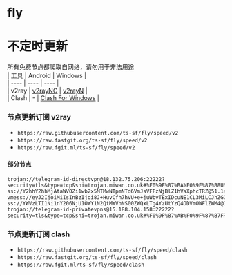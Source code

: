 # fly
# 不定时更新
所有免费节点都爬取自网络，请勿用于非法用途  
|  工具  | Android  | Windows  |  
|  ----  | ----   | ----  |  
| v2ray  | [v2rayNG](https://github.com/2dust/v2rayNG/releases) | [v2rayN](https://github.com/2dust/v2rayN/releases) |  
| Clash  | - | [Clash For Windows](https://github.com/2dust/clashN/releases) | 
  
### 节点更新订阅  v2ray
- `https://raw.githubusercontent.com/ts-sf/fly/speed/v2`  
- `https://raw.fastgit.org/ts-sf/fly/speed/v2`  
- `https://raw.fgit.ml/ts-sf/fly/speed/v2`  
#### 部分节点  
``` 
trojan://telegram-id-directvpn@18.132.75.206:22222?security=tls&type=tcp&sni=trojan.miwan.co.uk#%F0%9F%87%BA%F0%9F%87%B8US%E7%BE%8E%E5%9B%BD2%208.8MB%2Fs
ss://Y2hhY2hhMjAtaWV0Zi1wb2x5MTMwNTpmNTd6VmJsVFFzNjBlZ1hVaXphcTRZ@51.142.173.34:27842#%F0%9F%87%AC%F0%9F%87%A7GB%E8%8B%B1%E5%9B%BD2%2068.2KB%2Fs
vmess://eyJ2IjoiMiIsInBzIjoi8J+HuvCfh7hVU+e+juWbvTExIDcuNE1CL3MiLCJhZGQiOiIxNjIuMTU5LjEzNi4yNTMiLCJwb3J0IjoiODA4MCIsImlkIjoiYWRlNzNlNjItNzU1NC00MGE4LTkzMTQtMTk1YTM3MmJhZTI4IiwiYWlkIjoiMCIsInNjeSI6ImF1dG8iLCJuZXQiOiJ3cyIsInR5cGUiOiJub25lIiwiaG9zdCI6InhlbnRhaW4ua21vbGprbGoudG9wIiwicGF0aCI6Ii83YkZjb1JaUz9lZD0yMDQ4IiwidGxzIjoiIiwic25pIjoiIiwidGVzdF9uYW1lIjoiVVPnvo7lm70xMSJ9
ss://YWVzLTI1Ni1nY206NjU1OWY1N2QtMWVhNS00ZWQxLTg4YzUtYzQ4ODVmOWFlZWM4@144.22.219.219:7703#%F0%9F%87%A8%F0%9F%87%B7CR%E5%93%A5%E6%96%AF%E8%BE%BE%E9%BB%8E%E5%8A%A0%206.5MB%2Fs
trojan://telegram-id-privatevpns@15.188.104.158:22222?security=tls&type=tcp&sni=trojan.miwan.co.uk#%F0%9F%87%AB%F0%9F%87%B7FR%E6%B3%95%E5%9B%BD2%2065.0KB%2Fs
```
### 节点更新订阅  clash
- `https://raw.githubusercontent.com/ts-sf/fly/speed/clash`  
- `https://raw.fastgit.org/ts-sf/fly/speed/clash`  
- `https://raw.fgit.ml/ts-sf/fly/speed/clash`  


